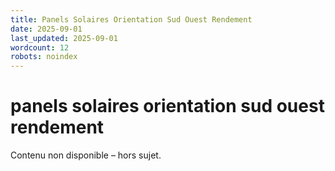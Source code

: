 ```yaml
---
title: Panels Solaires Orientation Sud Ouest Rendement
date: 2025-09-01
last_updated: 2025-09-01
wordcount: 12
robots: noindex
---
```


# panels solaires orientation sud ouest rendement

Contenu non disponible – hors sujet.